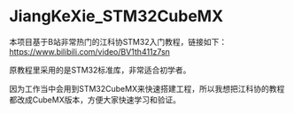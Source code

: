 # JiangKeXie_STM32CubeMX

本项目基于B站非常热门的江科协STM32入门教程，链接如下：
https://www.bilibili.com/video/BV1th411z7sn

原教程里采用的是STM32标准库，非常适合初学者。

因为工作当中会用到STM32CubeMX来快速搭建工程，所以我想把江科协的教程都改成CubeMX版本，方便大家快速学习和验证。
